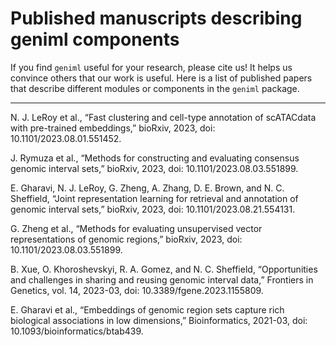 # Published manuscripts describing geniml components

If you find `geniml` useful for your research, please cite us! It helps us convince others that our work is useful. Here is a list of published papers that describe different modules or components in the `geniml` package.

---

N. J. LeRoy et al., “Fast clustering and cell-type annotation of scATACdata with pre-trained embeddings,” bioRxiv, 2023, doi: 10.1101/2023.08.01.551452.

J. Rymuza et al., “Methods for constructing and evaluating consensus genomic interval sets,” bioRxiv, 2023, doi: 10.1101/2023.08.03.551899.

E. Gharavi, N. J. LeRoy, G. Zheng, A. Zhang, D. E. Brown, and N. C. Sheffield, “Joint representation learning for retrieval and annotation of genomic interval sets,” bioRxiv, 2023, doi: 10.1101/2023.08.21.554131.

G. Zheng et al., “Methods for evaluating unsupervised vector representations of genomic regions,” bioRxiv, 2023, doi: 10.1101/2023.08.03.551899.

B. Xue, O. Khoroshevskyi, R. A. Gomez, and N. C. Sheffield, “Opportunities and challenges in sharing and reusing genomic interval data,” Frontiers in Genetics, vol. 14, 2023-03, doi: 10.3389/fgene.2023.1155809.

E. Gharavi et al., “Embeddings of genomic region sets capture rich biological associations in low dimensions,” Bioinformatics, 2021-03, doi: 10.1093/bioinformatics/btab439.